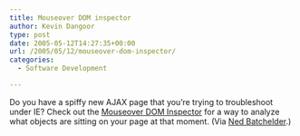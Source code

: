 ```yaml
---
title: Mouseover DOM inspector
author: Kevin Dangoor
type: post
date: 2005-05-12T14:27:35+00:00
url: /2005/05/12/mouseover-dom-inspector/
categories:
  - Software Development

---
```

Do you have a spiffy new AJAX page that you&#8217;re trying to troubleshoot under IE? Check out the [Mouseover DOM Inspector][1] for a way to analyze what objects are sitting on your page at that moment. (Via [Ned Batchelder][2].)

 [1]: http://slayeroffice.com/tools/modi/v2.0/modi_help.html
 [2]: http://www.nedbatchelder.com/blog/200505.html#e20050509T131943